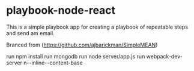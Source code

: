# playbook-node-react
This is a simple playbook app for creating a playbook of repeatable steps and send am email.

Branced from (https://github.com/ajbarickman/SimpleMEAN)


run npm install 
run mongodb
run node server/app.js
run webpack-dev-server n--inline--content-base
